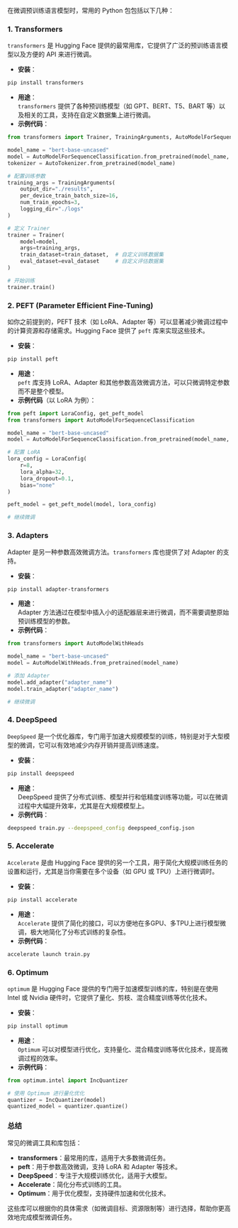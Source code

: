 在微调预训练语言模型时，常用的 Python 包包括以下几种：

### 1. **Transformers**
`transformers` 是 Hugging Face 提供的最常用库，它提供了广泛的预训练语言模型以及方便的 API 来进行微调。

+ **安装**：

```bash
pip install transformers
```

+ **用途**：  
`transformers` 提供了各种预训练模型（如 GPT、BERT、T5、BART 等）以及相关的工具，支持在自定义数据集上进行微调。
+ **示例代码**：

```python
from transformers import Trainer, TrainingArguments, AutoModelForSequenceClassification, AutoTokenizer

model_name = "bert-base-uncased"
model = AutoModelForSequenceClassification.from_pretrained(model_name, num_labels=2)
tokenizer = AutoTokenizer.from_pretrained(model_name)

# 配置训练参数
training_args = TrainingArguments(
    output_dir="./results",
    per_device_train_batch_size=16,
    num_train_epochs=3,
    logging_dir="./logs"
)

# 定义 Trainer
trainer = Trainer(
    model=model,
    args=training_args,
    train_dataset=train_dataset,  # 自定义训练数据集
    eval_dataset=eval_dataset     # 自定义评估数据集
)

# 开始训练
trainer.train()
```

### 2. **PEFT (Parameter Efficient Fine-Tuning)**
如你之前提到的，PEFT 技术（如 LoRA、Adapter 等）可以显著减少微调过程中的计算资源和存储需求。Hugging Face 提供了 `peft` 库来实现这些技术。

+ **安装**：

```bash
pip install peft
```

+ **用途**：  
`peft` 库支持 LoRA、Adapter 和其他参数高效微调方法，可以只微调特定参数而不是整个模型。
+ **示例代码**（以 LoRA 为例）：

```python
from peft import LoraConfig, get_peft_model
from transformers import AutoModelForSequenceClassification

model_name = "bert-base-uncased"
model = AutoModelForSequenceClassification.from_pretrained(model_name, num_labels=2)

# 配置 LoRA
lora_config = LoraConfig(
    r=8,
    lora_alpha=32,
    lora_dropout=0.1,
    bias="none"
)

peft_model = get_peft_model(model, lora_config)

# 继续微调
```

### 3. **Adapters**
Adapter 是另一种参数高效微调方法。`transformers` 库也提供了对 Adapter 的支持。

+ **安装**：

```bash
pip install adapter-transformers
```

+ **用途**：  
Adapter 方法通过在模型中插入小的适配器层来进行微调，而不需要调整原始预训练模型的参数。
+ **示例代码**：

```python
from transformers import AutoModelWithHeads

model_name = "bert-base-uncased"
model = AutoModelWithHeads.from_pretrained(model_name)

# 添加 Adapter
model.add_adapter("adapter_name")
model.train_adapter("adapter_name")

# 继续微调
```

### 4. **DeepSpeed**
`DeepSpeed` 是一个优化器库，专门用于加速大规模模型的训练，特别是对于大型模型的微调，它可以有效地减少内存开销并提高训练速度。

+ **安装**：

```bash
pip install deepspeed
```

+ **用途**：  
DeepSpeed 提供了分布式训练、模型并行和低精度训练等功能，可以在微调过程中大幅提升效率，尤其是在大规模模型上。
+ **示例代码**：

```bash
deepspeed train.py --deepspeed_config deepspeed_config.json
```

### 5. **Accelerate**
`Accelerate` 是由 Hugging Face 提供的另一个工具，用于简化大规模训练任务的设置和运行，尤其是当你需要在多个设备（如 GPU 或 TPU）上进行微调时。

+ **安装**：

```bash
pip install accelerate
```

+ **用途**：  
`Accelerate` 提供了简化的接口，可以方便地在多GPU、多TPU上进行模型微调，极大地简化了分布式训练的复杂性。
+ **示例代码**：

```bash
accelerate launch train.py
```

### 6. **Optimum**
`optimum` 是 Hugging Face 提供的专门用于加速模型训练的库，特别是在使用 Intel 或 Nvidia 硬件时，它提供了量化、剪枝、混合精度训练等优化技术。

+ **安装**：

```bash
pip install optimum
```

+ **用途**：  
`Optimum` 可以对模型进行优化，支持量化、混合精度训练等优化技术，提高微调过程的效率。
+ **示例代码**：

```python
from optimum.intel import IncQuantizer

# 使用 Optimum 进行量化优化
quantizer = IncQuantizer(model)
quantized_model = quantizer.quantize()
```

### 总结
常见的微调工具和库包括：

+ **transformers**：最常用的库，适用于大多数微调任务。
+ **peft**：用于参数高效微调，支持 LoRA 和 Adapter 等技术。
+ **DeepSpeed**：专注于大规模训练优化，适用于大模型。
+ **Accelerate**：简化分布式训练的工具。
+ **Optimum**：用于优化模型，支持硬件加速和优化技术。

这些库可以根据你的具体需求（如微调目标、资源限制等）进行选择，帮助你更高效地完成模型微调任务。

